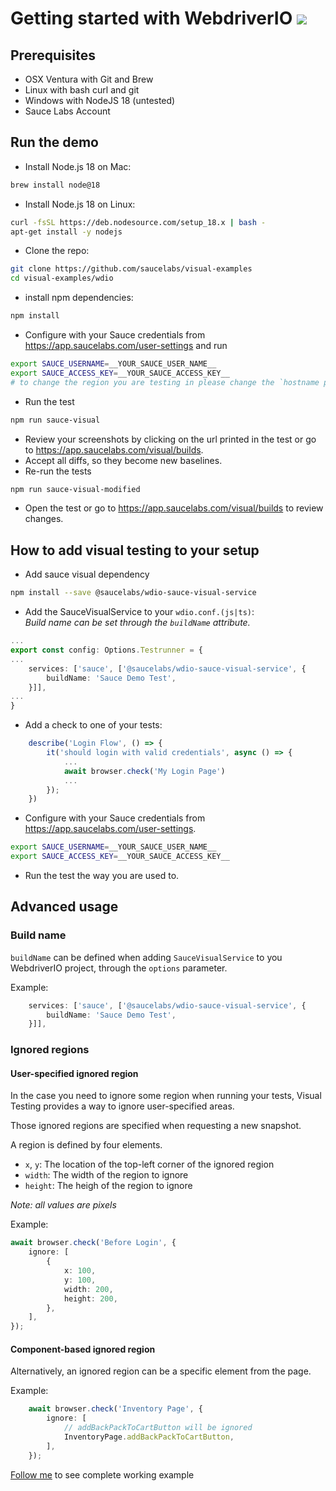 # Getting started with WebdriverIO [![](https://badgen.net/badge/Run%20this%20/README/5B3ADF?icon=https://runme.dev/img/logo.svg)](https://runme.dev/api/runme?repository=git%40github.com%3Asaucelabs%2Fvisual-examples.git)

## Prerequisites

- OSX Ventura with Git and Brew
- Linux with bash curl and git
- Windows with NodeJS 18 (untested)
- Sauce Labs Account

## Run the demo

- Install Node.js 18 on Mac:

```sh { name=nodejs-mac }
brew install node@18
```

- Install Node.js 18 on Linux:

```sh { name=nodejs-linux }
curl -fsSL https://deb.nodesource.com/setup_18.x | bash -
apt-get install -y nodejs
```

- Clone the repo:

```sh { name=clone }
git clone https://github.com/saucelabs/visual-examples
cd visual-examples/wdio
```

- install npm dependencies:

```sh { name=npm-install }
npm install
```

- Configure with your Sauce credentials from https://app.saucelabs.com/user-settings and run

```sh { name=set-credentials }
export SAUCE_USERNAME=__YOUR_SAUCE_USER_NAME__
export SAUCE_ACCESS_KEY=__YOUR_SAUCE_ACCESS_KEY__
# to change the region you are testing in please change the `hostname property in the wdio.conf.ts file
```

- Run the test

```sh { name=npm-run }
npm run sauce-visual
```

- Review your screenshots by clicking on the url printed in the test or go to https://app.saucelabs.com/visual/builds.
- Accept all diffs, so they become new baselines.
- Re-run the tests

```sh { name=npm-run-modified }
npm run sauce-visual-modified
```

- Open the test or go to https://app.saucelabs.com/visual/builds to review changes.

## How to add visual testing to your setup

- Add sauce visual dependency

```sh
npm install --save @saucelabs/wdio-sauce-visual-service
```

- Add the SauceVisualService to your `wdio.conf.(js|ts)`:  
   *Build name can be set through the `buildName` attribute.*

```ts
...
export const config: Options.Testrunner = {
...
    services: ['sauce', ['@saucelabs/wdio-sauce-visual-service', {
        buildName: 'Sauce Demo Test',
    }]],
...
}
```

- Add a check to one of your tests:

```ts
    describe('Login Flow', () => {
        it('should login with valid credentials', async () => {
            ...
            await browser.check('My Login Page')
            ...
        });
    })
```

- Configure with your Sauce credentials from https://app.saucelabs.com/user-settings.

```sh
export SAUCE_USERNAME=__YOUR_SAUCE_USER_NAME__
export SAUCE_ACCESS_KEY=__YOUR_SAUCE_ACCESS_KEY__
```

- Run the test the way you are used to.

## Advanced usage

### Build name

`buildName` can be defined when adding `SauceVisualService` to you WebdriverIO project, through the `options` parameter.

Example:

```ts
    services: ['sauce', ['@saucelabs/wdio-sauce-visual-service', {
        buildName: 'Sauce Demo Test',
    }]],
```

### Ignored regions

#### User-specified ignored region

In the case you need to ignore some region when running your tests, Visual Testing provides a way to ignore user-specified areas.

Those ignored regions are specified when requesting a new snapshot.

A region is defined by four elements.

- `x`, `y`: The location of the top-left corner of the ignored region
- `width`: The width of the region to ignore
- `height`: The heigh of the region to ignore

*Note: all values are pixels*

Example:

```ts
await browser.check('Before Login', {
    ignore: [
        {
            x: 100,
            y: 100,
            width: 200,
            height: 200,
        },
    ],
});
```

#### Component-based ignored region

Alternatively, an ignored region can be a specific element from the page.

Example:

```ts
    await browser.check('Inventory Page', {
        ignore: [
            // addBackPackToCartButton will be ignored
            InventoryPage.addBackPackToCartButton,
        ],
    });

```

[Follow me](/wdio/src/inventory-ignore-regions.spec.ts#L12-L18) to see complete working example